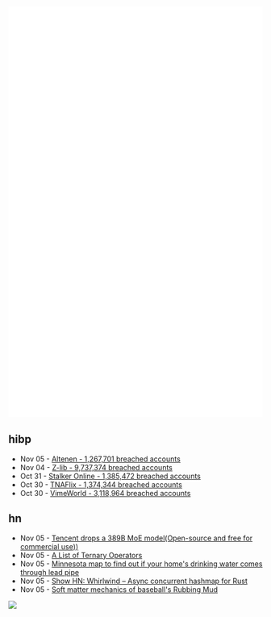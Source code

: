 ![Metrics](https://raw.githubusercontent.com/phixion/phixion/master/metrics.svg)

## hibp

<!--
for https://github.com/phixion/phixion/blob/main/.github/workflows/feeds.yml
-->
<!--START_SECTION:haveibeenpwnd-->
- Nov 05 - [Altenen - 1,267,701 breached accounts](https://haveibeenpwned.com/PwnedWebsites#Altenen)
- Nov 04 - [Z-lib - 9,737,374 breached accounts](https://haveibeenpwned.com/PwnedWebsites#ZLib)
- Oct 31 - [Stalker Online - 1,385,472 breached accounts](https://haveibeenpwned.com/PwnedWebsites#StalkerOnline)
- Oct 30 - [TNAFlix - 1,374,344 breached accounts](https://haveibeenpwned.com/PwnedWebsites#TNAFlix)
- Oct 30 - [VimeWorld - 3,118,964 breached accounts](https://haveibeenpwned.com/PwnedWebsites#VimeWorld)
<!--END_SECTION:haveibeenpwnd-->

## hn

<!--
for https://github.com/phixion/phixion/blob/main/.github/workflows/feeds.yml
-->
<!--START_SECTION:hn-->
- Nov 05 - [Tencent drops a 389B MoE model(Open-source and free for commercial use))](https://github.com/Tencent/Tencent-Hunyuan-Large)
- Nov 05 - [A List of Ternary Operators](https://buttondown.com/hillelwayne/archive/a-list-of-ternary-operators/)
- Nov 05 - [Minnesota map to find out if your home's drinking water comes through lead pipe](https://www.startribune.com/check-this-minnesota-map-to-find-out-if-your-homes-drinking-water-comes-through-a-lead-pipe/601174459)
- Nov 05 - [Show HN: Whirlwind – Async concurrent hashmap for Rust](https://github.com/fortress-build/whirlwind)
- Nov 05 - [Soft matter mechanics of baseball's Rubbing Mud](https://www.pnas.org/doi/10.1073/pnas.2413514121)
<!--END_SECTION:hn-->

<!--
for https://yhype.me
-->
![](https://hit.yhype.me/github/profile?user_id=13013670)
